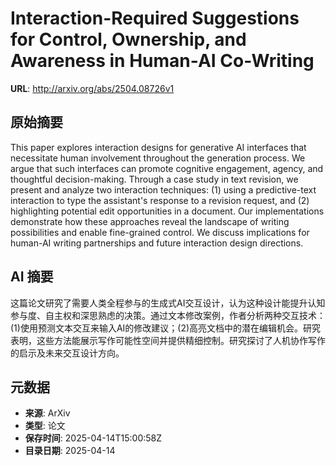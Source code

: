 # Interaction-Required Suggestions for Control, Ownership, and Awareness in Human-AI Co-Writing

**URL**: http://arxiv.org/abs/2504.08726v1

## 原始摘要

This paper explores interaction designs for generative AI interfaces that
necessitate human involvement throughout the generation process. We argue that
such interfaces can promote cognitive engagement, agency, and thoughtful
decision-making. Through a case study in text revision, we present and analyze
two interaction techniques: (1) using a predictive-text interaction to type the
assistant's response to a revision request, and (2) highlighting potential edit
opportunities in a document. Our implementations demonstrate how these
approaches reveal the landscape of writing possibilities and enable
fine-grained control. We discuss implications for human-AI writing partnerships
and future interaction design directions.


## AI 摘要

这篇论文研究了需要人类全程参与的生成式AI交互设计，认为这种设计能提升认知参与度、自主权和深思熟虑的决策。通过文本修改案例，作者分析两种交互技术：(1)使用预测文本交互来输入AI的修改建议；(2)高亮文档中的潜在编辑机会。研究表明，这些方法能展示写作可能性空间并提供精细控制。研究探讨了人机协作写作的启示及未来交互设计方向。

## 元数据

- **来源**: ArXiv
- **类型**: 论文
- **保存时间**: 2025-04-14T15:00:58Z
- **目录日期**: 2025-04-14
